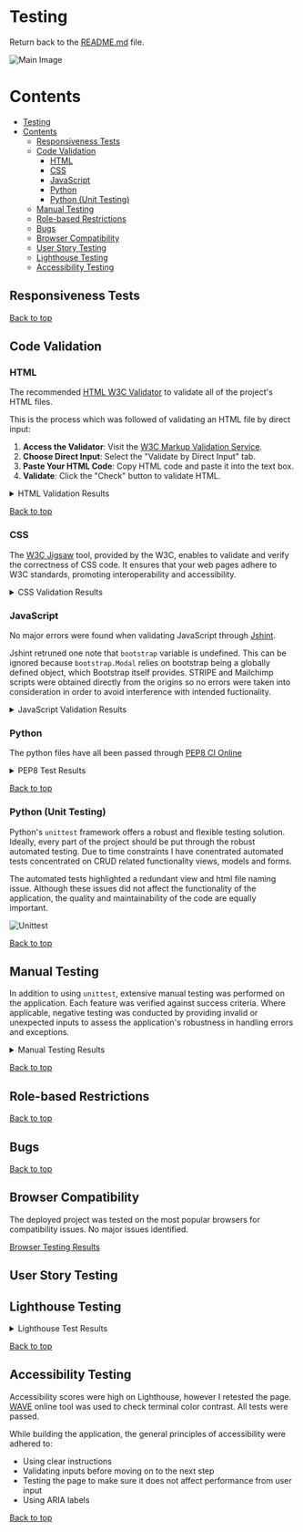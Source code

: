 # Testing

Return back to the [README.md](README.md) file.

![Main Image]()

# Contents

- [Testing](#testing)
- [Contents](#contents)
    - [Responsiveness Tests](#responsiveness-tests)
    - [Code Validation](#code-validation)
        - [HTML](#html)
        - [CSS](#css)
        - [JavaScript](#javascript)
        - [Python](#python)
        - [Python (Unit Testing)](#python-unit-testing)
    - [Manual Testing](#manual-testing)
    - [Role-based Restrictions](#role-based-restrictions)
    - [Bugs](#bugs)
    - [Browser Compatibility](#browser-compatibility)
    - [User Story Testing](#user-story-testing)
    - [Lighthouse Testing](#lighthouse-testing)
    - [Accessibility Testing](#accessibility-testing)

## Responsiveness Tests

[Back to top](#contents)

## Code Validation

### HTML

The recommended [HTML W3C Validator](https://validator.w3.org) to validate all of the project's HTML files.

This is the process which was followed of validating an HTML file by direct input:

1. **Access the Validator**: Visit the [W3C Markup Validation Service](https://validator.w3.org/).
2. **Choose Direct Input**: Select the "Validate by Direct Input" tab.
3. **Paste Your HTML Code**: Copy HTML code and paste it into the text box.
4. **Validate**: Click the "Check" button to validate HTML.

<details>

<summary>HTML Validation Results</summary>

</details>

[Back to top](#contents)

### CSS

The [W3C Jigsaw](https://jigsaw.w3.org/css-validator/) tool, provided by the W3C, enables to validate and verify the correctness of CSS code. It ensures that your web pages adhere to W3C standards, promoting interoperability and accessibility.

<details>

<summary>CSS Validation Results</summary>

</details>

### JavaScript

No major errors were found when validating JavaScript through [Jshint](https://jshint.com/).

Jshint retruned one note that `bootstrap` variable is undefined. This can be ignored because `bootstrap.Modal` relies on bootstrap being a globally defined object, which Bootstrap itself provides. STRIPE and Mailchimp scripts were obtained directly from the origins so no errors were taken into consideration in order to avoid interference with intended fuctionality.

<details>

<summary>JavaScript Validation Results</summary>

</details>

### Python

The python files have all been passed through [PEP8 CI Online](https://pep8ci.herokuapp.com/)

<details>
<summary>PEP8 Test Results</summary>

</details>

[Back to top](#contents)

### Python (Unit Testing)

Python's `unittest` framework offers a robust and flexible testing solution.
Ideally, every part of the project should be put through the robust automated testing. Due to time constraints I have conentrated automated tests concentrated on CRUD related functionality views, models and forms.

The automated tests highlighted a redundant view and html file naming issue. Although these issues did not affect the functionality of the application, the quality and maintainability of the code are equally important.

![Unittest]()

[Back to top](#contents)

## Manual Testing

In addition to using `unittest`, extensive manual testing was performed on the application. Each feature was verified against success criteria. Where applicable, negative testing was conducted by providing invalid or unexpected inputs to assess the application's robustness in handling errors and exceptions.

<details>
<summary>Manual Testing Results</summary>

</details>

[Back to top](#contents)

## Role-based Restrictions

[Back to top](#contents)

## Bugs

[Back to top](#contents)

## Browser Compatibility

The deployed project was tested on the most popular browsers for compatibility issues.
No major issues identified.

[Browser Testing Results]()

## User Story Testing

## Lighthouse Testing

<details>
<summary>Lighthouse Test Results</summary>

</details>

[Back to top](#contents)

## Accessibility Testing

Accessibility scores were high on Lighthouse, however I retested the page.
[WAVE](https://wave.webaim.org/) online tool was used to check terminal color contrast. All tests were passed.

While building the application, the general principles of accessibility were adhered to:

- Using clear instructions
- Validating inputs before moving on to the next step
- Testing the page to make sure it does not affect performance from user input
- Using ARIA labels

[Back to top](#contents)
